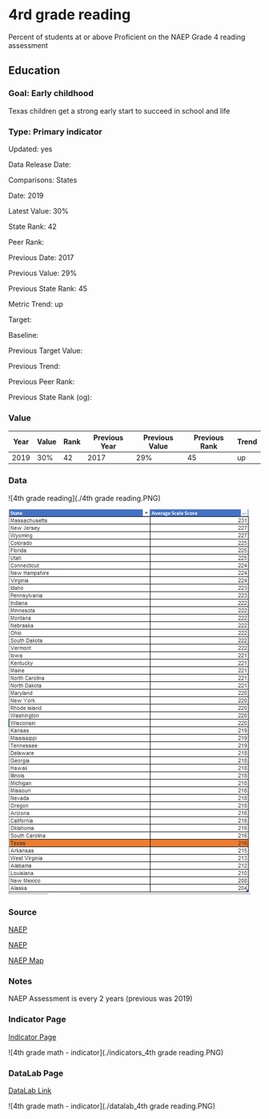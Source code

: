 # 4rd grade reading

Percent of students at or above Proficient on the NAEP Grade 4 reading assessment

## Education

### Goal: Early childhood

Texas children get a strong early start to succeed in school and life

### Type: Primary indicator

Updated: yes

Data Release Date: 

Comparisons: States

Date: 2019

Latest Value: 30% 

State Rank: 42

Peer Rank: 

Previous Date: 2017

Previous Value: 29%

Previous State Rank: 45

Metric Trend: up

Target: 

Baseline: 

Previous Target Value: 

Previous Trend: 

Previous Peer Rank: 

Previous State Rank (og): 

### Value

| Year        |  Value      | Rank        | Previous Year| Previous Value| Previous Rank  | Trend | 
| ----------- | ----------- | ----------- | ----------- | ----------- | ----------- | -----------|
|    2019     |    30%      | 42          |      2017   |   29%       |    45       |    up      | 

### **Data**

![4th grade reading](./4th grade reading.PNG)

![4th grade math](./tx_4th_grade_reading.PNG)


### **Source**

[NAEP](https://www.nationsreportcard.gov/profiles/stateprofile?chort=1&sub=RED&sj=AL&sfj=NP&st=AP&year=2019R3)

[NAEP](https://www.nationsreportcard.gov/ndecore/xplore/NDE)

[NAEP Map](https://www.nationsreportcard.gov/reading/states/scores/?grade=4)

### **Notes**
NAEP Assessment is every 2 years (previous was 2019)


### Indicator Page

[Indicator Page](https://indicators.texas2036.org/indicator/35)

![4th grade math - indicator](./indicators_4th grade reading.PNG)


### DataLab Page

[DataLab Link](https://datalab.texas2036.org/igxywpc/national-assessment-of-educational-progress-naep-assessments-of-united-states?accesskey=xojlwjb)

![4th grade math - indicator](./datalab_4th grade reading.PNG)